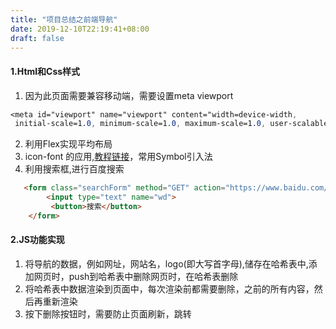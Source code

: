 ```yaml
---
title: "项目总结之前端导航"
date: 2019-12-10T22:19:41+08:00
draft: false
---
```


#### 1.Html和Css样式

1. 因为此页面需要兼容移动端，需要设置meta viewport 
``` css
<meta id="viewport" name="viewport" content="width=device-width,
 initial-scale=1.0, minimum-scale=1.0, maximum-scale=1.0, user-scalable=no">
```
2. 利用Flex实现平均布局
3. icon-font 的应用,[教程链接](https://www.iconfont.cn/help/detail?spm=a313x.7781069.1998910419.16&helptype=code)，常用Symbol引入法
4. 利用搜索框,进行百度搜索
```html
   <form class="searchForm" method="GET" action="https://www.baidu.com/s" >
        <input type="text" name="wd">
         <button>搜索</button>
    </form>
```

#### 2.JS功能实现
1. 将导航的数据，例如网址，网站名，logo(即大写首字母),储存在哈希表中,添加网页时，push到哈希表中删除网页时，在哈希表删除
2. 将哈希表中数据渲染到页面中，每次渲染前都需要删除，之前的所有内容，然后再重新渲染
3. 按下删除按钮时，需要防止页面刷新，跳转